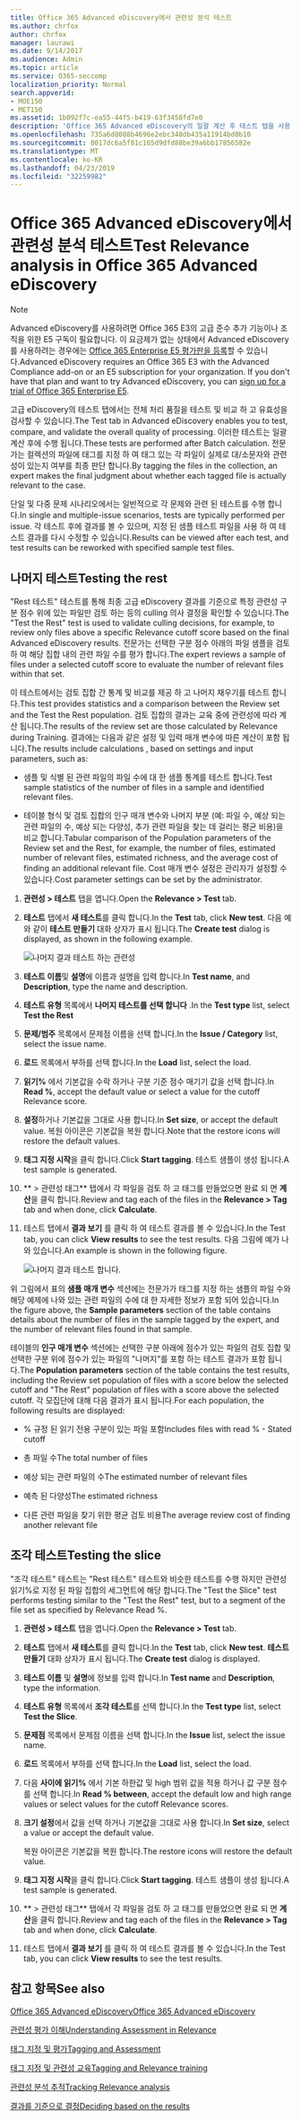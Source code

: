 ```yaml
---
title: Office 365 Advanced eDiscovery에서 관련성 분석 테스트
ms.author: chrfox
author: chrfox
manager: laurawi
ms.date: 9/14/2017
ms.audience: Admin
ms.topic: article
ms.service: O365-seccomp
localization_priority: Normal
search.appverid:
- MOE150
- MET150
ms.assetid: 1b092f7c-ea55-44f5-b419-63f3458fd7e0
description: 'Office 365 Advanced eDiscovery의 일괄 계산 후 테스트 탭을 사용 하 여 전체 처리 품질을 테스트 및 비교 하 고 유효성 검사를 수행 하는 방법에 대해 알아봅니다.  '
ms.openlocfilehash: 735a6d8088b4696e2ebc348db435a11914bd0b10
ms.sourcegitcommit: 0017dc6a5f81c165d9dfd88be39a6bb17856582e
ms.translationtype: MT
ms.contentlocale: ko-KR
ms.lasthandoff: 04/23/2019
ms.locfileid: "32259982"
---
```

# <a name="test-relevance-analysis-in-office-365-advanced-ediscovery"></a><span data-ttu-id="bba63-103">Office 365 Advanced eDiscovery에서 관련성 분석 테스트</span><span class="sxs-lookup"><span data-stu-id="bba63-103">Test Relevance analysis in Office 365 Advanced eDiscovery</span></span>

> [!NOTE]
> <span data-ttu-id="bba63-p101">Advanced eDiscovery를 사용하려면 Office 365 E3의 고급 준수 추가 기능이나 조직을 위한 E5 구독이 필요합니다. 이 요금제가 없는 상태에서 Advanced eDiscovery를 사용하려는 경우에는 [Office 365 Enterprise E5 평가판을 등록](https://go.microsoft.com/fwlink/p/?LinkID=698279)할 수 있습니다.</span><span class="sxs-lookup"><span data-stu-id="bba63-p101">Advanced eDiscovery requires an Office 365 E3 with the Advanced Compliance add-on or an E5 subscription for your organization. If you don't have that plan and want to try Advanced eDiscovery, you can [sign up for a trial of Office 365 Enterprise E5](https://go.microsoft.com/fwlink/p/?LinkID=698279).</span></span> 
  
<span data-ttu-id="bba63-106">고급 eDiscovery의 테스트 탭에서는 전체 처리 품질을 테스트 및 비교 하 고 유효성을 검사할 수 있습니다.</span><span class="sxs-lookup"><span data-stu-id="bba63-106">The Test tab in Advanced eDiscovery enables you to test, compare, and validate the overall quality of processing.</span></span> <span data-ttu-id="bba63-107">이러한 테스트는 일괄 계산 후에 수행 됩니다.</span><span class="sxs-lookup"><span data-stu-id="bba63-107">These tests are performed after Batch calculation.</span></span> <span data-ttu-id="bba63-108">전문가는 컬렉션의 파일에 태그를 지정 하 여 태그 있는 각 파일이 실제로 대/소문자와 관련성이 있는지 여부를 최종 판단 합니다.</span><span class="sxs-lookup"><span data-stu-id="bba63-108">By tagging the files in the collection, an expert makes the final judgment about whether each tagged file is actually relevant to the case.</span></span> 
  
<span data-ttu-id="bba63-109">단일 및 다중 문제 시나리오에서는 일반적으로 각 문제와 관련 된 테스트를 수행 합니다.</span><span class="sxs-lookup"><span data-stu-id="bba63-109">In single and multiple-issue scenarios, tests are typically performed per issue.</span></span> <span data-ttu-id="bba63-110">각 테스트 후에 결과를 볼 수 있으며, 지정 된 샘플 테스트 파일을 사용 하 여 테스트 결과를 다시 수정할 수 있습니다.</span><span class="sxs-lookup"><span data-stu-id="bba63-110">Results can be viewed after each test, and test results can be reworked with specified sample test files.</span></span>
  
## <a name="testing-the-rest"></a><span data-ttu-id="bba63-111">나머지 테스트</span><span class="sxs-lookup"><span data-stu-id="bba63-111">Testing the rest</span></span>

<span data-ttu-id="bba63-112">"Rest 테스트" 테스트를 통해 최종 고급 eDiscovery 결과를 기준으로 특정 관련성 구분 점수 위에 있는 파일만 검토 하는 등의 culling 의사 결정을 확인할 수 있습니다.</span><span class="sxs-lookup"><span data-stu-id="bba63-112">The "Test the Rest" test is used to validate culling decisions, for example, to review only files above a specific Relevance cutoff score based on the final Advanced eDiscovery results.</span></span> <span data-ttu-id="bba63-113">전문가는 선택한 구분 점수 아래의 파일 샘플을 검토 하 여 해당 집합 내의 관련 파일 수를 평가 합니다.</span><span class="sxs-lookup"><span data-stu-id="bba63-113">The expert reviews a sample of files under a selected cutoff score to evaluate the number of relevant files within that set.</span></span>
  
<span data-ttu-id="bba63-114">이 테스트에서는 검토 집합 간 통계 및 비교를 제공 하 고 나머지 채우기를 테스트 합니다.</span><span class="sxs-lookup"><span data-stu-id="bba63-114">This test provides statistics and a comparison between the Review set and the Test the Rest population.</span></span> <span data-ttu-id="bba63-115">검토 집합의 결과는 교육 중에 관련성에 따라 계산 됩니다.</span><span class="sxs-lookup"><span data-stu-id="bba63-115">The results of the review set are those calculated by Relevance during Training.</span></span> <span data-ttu-id="bba63-116">결과에는 다음과 같은 설정 및 입력 매개 변수에 따른 계산이 포함 됩니다.</span><span class="sxs-lookup"><span data-stu-id="bba63-116">The results include calculations , based on settings and input parameters, such as:</span></span>
  
- <span data-ttu-id="bba63-117">샘플 및 식별 된 관련 파일의 파일 수에 대 한 샘플 통계를 테스트 합니다.</span><span class="sxs-lookup"><span data-stu-id="bba63-117">Test sample statistics of the number of files in a sample and identified relevant files.</span></span> 
    
- <span data-ttu-id="bba63-118">테이블 형식 및 검토 집합의 인구 매개 변수와 나머지 부분 (예: 파일 수, 예상 되는 관련 파일의 수, 예상 되는 다양성, 추가 관련 파일을 찾는 데 걸리는 평균 비용)을 비교 합니다.</span><span class="sxs-lookup"><span data-stu-id="bba63-118">Tabular comparison of the Population parameters of the Review set and the Rest, for example, the number of files, estimated number of relevant files, estimated richness, and the average cost of finding an additional relevant file.</span></span> <span data-ttu-id="bba63-119">Cost 매개 변수 설정은 관리자가 설정할 수 있습니다.</span><span class="sxs-lookup"><span data-stu-id="bba63-119">Cost parameter settings can be set by the administrator.</span></span>
    
1. <span data-ttu-id="bba63-120">**관련성 \> 테스트** 탭을 엽니다.</span><span class="sxs-lookup"><span data-stu-id="bba63-120">Open the **Relevance \> Test** tab.</span></span> 
    
2. <span data-ttu-id="bba63-121">**테스트** 탭에서 **새 테스트**를 클릭 합니다.</span><span class="sxs-lookup"><span data-stu-id="bba63-121">In the **Test** tab, click **New test**.</span></span> <span data-ttu-id="bba63-122">다음 예와 같이 **테스트 만들기** 대화 상자가 표시 됩니다.</span><span class="sxs-lookup"><span data-stu-id="bba63-122">The **Create test** dialog is displayed, as shown in the following example.</span></span> 
    
    ![나머지 결과 테스트 하는 관련성](media/46e6898a-f929-4fd0-88d9-6f91d04b6ce2.png)
  
3. <span data-ttu-id="bba63-124">**테스트 이름**및 **설명**에 이름과 설명을 입력 합니다.</span><span class="sxs-lookup"><span data-stu-id="bba63-124">In **Test name**, and **Description**, type the name and description.</span></span>
    
4. <span data-ttu-id="bba63-125">**테스트 유형** 목록에서 **나머지 테스트를 선택 합니다** .</span><span class="sxs-lookup"><span data-stu-id="bba63-125">In the **Test type** list, select **Test the Rest**</span></span>
    
5. <span data-ttu-id="bba63-126">**문제/범주** 목록에서 문제점 이름을 선택 합니다.</span><span class="sxs-lookup"><span data-stu-id="bba63-126">In the **Issue / Category** list, select the issue name.</span></span> 
    
6. <span data-ttu-id="bba63-127">**로드** 목록에서 부하를 선택 합니다.</span><span class="sxs-lookup"><span data-stu-id="bba63-127">In the **Load** list, select the load.</span></span> 
    
7. <span data-ttu-id="bba63-128">**읽기%** 에서 기본값을 수락 하거나 구분 기준 점수 매기기 값을 선택 합니다.</span><span class="sxs-lookup"><span data-stu-id="bba63-128">In **Read %**, accept the default value or select a value for the cutoff Relevance score.</span></span> 
    
8. <span data-ttu-id="bba63-129">**설정**하거나 기본값을 그대로 사용 합니다.</span><span class="sxs-lookup"><span data-stu-id="bba63-129">In **Set size**, or accept the default value.</span></span> <span data-ttu-id="bba63-130">복원 아이콘은 기본값을 복원 합니다.</span><span class="sxs-lookup"><span data-stu-id="bba63-130">Note that the restore icons will restore the default values.</span></span>
    
9. <span data-ttu-id="bba63-131">**태그 지정 시작**을 클릭 합니다.</span><span class="sxs-lookup"><span data-stu-id="bba63-131">Click **Start tagging**.</span></span> <span data-ttu-id="bba63-132">테스트 샘플이 생성 됩니다.</span><span class="sxs-lookup"><span data-stu-id="bba63-132">A test sample is generated.</span></span>
    
10. <span data-ttu-id="bba63-133">\*\* \> 관련성 태그\*\* 탭에서 각 파일을 검토 하 고 태그를 만들었으면 완료 되 면 **계산**을 클릭 합니다.</span><span class="sxs-lookup"><span data-stu-id="bba63-133">Review and tag each of the files in the **Relevance \> Tag** tab and when done, click **Calculate**.</span></span>
    
11. <span data-ttu-id="bba63-134">테스트 탭에서 **결과 보기** 를 클릭 하 여 테스트 결과를 볼 수 있습니다.</span><span class="sxs-lookup"><span data-stu-id="bba63-134">In the Test tab, you can click **View results** to see the test results.</span></span> <span data-ttu-id="bba63-135">다음 그림에 예가 나와 있습니다.</span><span class="sxs-lookup"><span data-stu-id="bba63-135">An example is shown in the following figure.</span></span> 
    
    ![나머지 결과 테스트 합니다.](media/b95744a9-047d-4c29-992d-04fa7e58e58a.png)
  
<span data-ttu-id="bba63-137">위 그림에서 표의 **샘플 매개 변수** 섹션에는 전문가가 태그를 지정 하는 샘플의 파일 수와 해당 예제에 나와 있는 관련 파일의 수에 대 한 자세한 정보가 포함 되어 있습니다.</span><span class="sxs-lookup"><span data-stu-id="bba63-137">In the figure above, the **Sample parameters** section of the table contains details about the number of files in the sample tagged by the expert, and the number of relevant files found in that sample.</span></span> 
  
<span data-ttu-id="bba63-138">테이블의 **인구 매개 변수** 섹션에는 선택한 구분 아래에 점수가 있는 파일의 검토 집합 및 선택한 구분 위에 점수가 있는 파일의 "나머지"를 포함 하는 테스트 결과가 포함 됩니다.</span><span class="sxs-lookup"><span data-stu-id="bba63-138">The **Population parameters** section of the table contains the test results, including the Review set population of files with a score below the selected cutoff and "The Rest" population of files with a score above the selected cutoff.</span></span> <span data-ttu-id="bba63-139">각 모집단에 대해 다음 결과가 표시 됩니다.</span><span class="sxs-lookup"><span data-stu-id="bba63-139">For each population, the following results are displayed:</span></span> 
  
- <span data-ttu-id="bba63-140">% 규정 된 읽기 전용 구분이 있는 파일 포함</span><span class="sxs-lookup"><span data-stu-id="bba63-140">Includes files with read % - Stated cutoff</span></span>
    
- <span data-ttu-id="bba63-141">총 파일 수</span><span class="sxs-lookup"><span data-stu-id="bba63-141">The total number of files</span></span> 
    
- <span data-ttu-id="bba63-142">예상 되는 관련 파일의 수</span><span class="sxs-lookup"><span data-stu-id="bba63-142">The estimated number of relevant files</span></span> 
    
- <span data-ttu-id="bba63-143">예측 된 다양성</span><span class="sxs-lookup"><span data-stu-id="bba63-143">The estimated richness</span></span> 
    
- <span data-ttu-id="bba63-144">다른 관련 파일을 찾기 위한 평균 검토 비용</span><span class="sxs-lookup"><span data-stu-id="bba63-144">The average review cost of finding another relevant file</span></span>
    
## <a name="testing-the-slice"></a><span data-ttu-id="bba63-145">조각 테스트</span><span class="sxs-lookup"><span data-stu-id="bba63-145">Testing the slice</span></span>

<span data-ttu-id="bba63-146">"조각 테스트" 테스트는 "Rest 테스트" 테스트와 비슷한 테스트를 수행 하지만 관련성 읽기%로 지정 된 파일 집합의 세그먼트에 해당 합니다.</span><span class="sxs-lookup"><span data-stu-id="bba63-146">The "Test the Slice" test performs testing similar to the "Test the Rest" test, but to a segment of the file set as specified by Relevance Read %.</span></span>
  
1. <span data-ttu-id="bba63-147">**관련성 \> 테스트** 탭을 엽니다.</span><span class="sxs-lookup"><span data-stu-id="bba63-147">Open the **Relevance \> Test** tab.</span></span> 
    
2. <span data-ttu-id="bba63-148">**테스트** 탭에서 **새 테스트**를 클릭 합니다.</span><span class="sxs-lookup"><span data-stu-id="bba63-148">In the **Test** tab, click **New test**.</span></span> <span data-ttu-id="bba63-149">**테스트 만들기** 대화 상자가 표시 됩니다.</span><span class="sxs-lookup"><span data-stu-id="bba63-149">The **Create test** dialog is displayed.</span></span> 
    
3. <span data-ttu-id="bba63-150">**테스트 이름** 및 **설명**에 정보를 입력 합니다.</span><span class="sxs-lookup"><span data-stu-id="bba63-150">In **Test name** and **Description**, type the information.</span></span>
    
4. <span data-ttu-id="bba63-151">**테스트 유형** 목록에서 **조각 테스트**를 선택 합니다.</span><span class="sxs-lookup"><span data-stu-id="bba63-151">In the **Test type** list, select **Test the Slice**.</span></span>
    
5. <span data-ttu-id="bba63-152">**문제점** 목록에서 문제점 이름을 선택 합니다.</span><span class="sxs-lookup"><span data-stu-id="bba63-152">In the **Issue** list, select the issue name.</span></span> 
    
6. <span data-ttu-id="bba63-153">**로드** 목록에서 부하를 선택 합니다.</span><span class="sxs-lookup"><span data-stu-id="bba63-153">In the **Load** list, select the load.</span></span> 
    
7. <span data-ttu-id="bba63-154">다음 **사이에 읽기%** 에서 기본 하한값 및 high 범위 값을 적용 하거나 값 구분 점수를 선택 합니다.</span><span class="sxs-lookup"><span data-stu-id="bba63-154">In **Read % between**, accept the default low and high range values or select values for the cutoff Relevance scores.</span></span> 
    
8. <span data-ttu-id="bba63-155">**크기 설정**에서 값을 선택 하거나 기본값을 그대로 사용 합니다.</span><span class="sxs-lookup"><span data-stu-id="bba63-155">In **Set size**, select a value or accept the default value.</span></span>
    
    <span data-ttu-id="bba63-156">복원 아이콘은 기본값을 복원 합니다.</span><span class="sxs-lookup"><span data-stu-id="bba63-156">The restore icons will restore the default value.</span></span>
    
9. <span data-ttu-id="bba63-157">**태그 지정 시작**을 클릭 합니다.</span><span class="sxs-lookup"><span data-stu-id="bba63-157">Click **Start tagging**.</span></span> <span data-ttu-id="bba63-158">테스트 샘플이 생성 됩니다.</span><span class="sxs-lookup"><span data-stu-id="bba63-158">A test sample is generated.</span></span>
    
10. <span data-ttu-id="bba63-159">\*\* \> 관련성 태그\*\* 탭에서 각 파일을 검토 하 고 태그를 만들었으면 완료 되 면 **계산**을 클릭 합니다.</span><span class="sxs-lookup"><span data-stu-id="bba63-159">Review and tag each of the files in the **Relevance \> Tag** tab and when done, click **Calculate**.</span></span> 
    
11. <span data-ttu-id="bba63-160">테스트 탭에서 **결과 보기** 를 클릭 하 여 테스트 결과를 볼 수 있습니다.</span><span class="sxs-lookup"><span data-stu-id="bba63-160">In the Test tab, you can click **View results** to see the test results.</span></span> 
    
## <a name="see-also"></a><span data-ttu-id="bba63-161">참고 항목</span><span class="sxs-lookup"><span data-stu-id="bba63-161">See also</span></span>

[<span data-ttu-id="bba63-162">Office 365 Advanced eDiscovery</span><span class="sxs-lookup"><span data-stu-id="bba63-162">Office 365 Advanced eDiscovery</span></span>](office-365-advanced-ediscovery.md)
  
[<span data-ttu-id="bba63-163">관련성 평가 이해</span><span class="sxs-lookup"><span data-stu-id="bba63-163">Understanding Assessment in Relevance</span></span>](assessment-in-relevance-in-advanced-ediscovery.md)
  
[<span data-ttu-id="bba63-164">태그 지정 및 평가</span><span class="sxs-lookup"><span data-stu-id="bba63-164">Tagging and Assessment</span></span>](tagging-and-assessment-in-advanced-ediscovery.md)
  
[<span data-ttu-id="bba63-165">태그 지정 및 관련성 교육</span><span class="sxs-lookup"><span data-stu-id="bba63-165">Tagging and Relevance training</span></span>](tagging-and-relevance-training-in-advanced-ediscovery.md)
  
[<span data-ttu-id="bba63-166">관련성 분석 추적</span><span class="sxs-lookup"><span data-stu-id="bba63-166">Tracking Relevance analysis</span></span>](track-relevance-analysis-in-advanced-ediscovery.md)
  
[<span data-ttu-id="bba63-167">결과를 기준으로 결정</span><span class="sxs-lookup"><span data-stu-id="bba63-167">Deciding based on the results</span></span>](decision-based-on-the-results-in-advanced-ediscovery.md)

